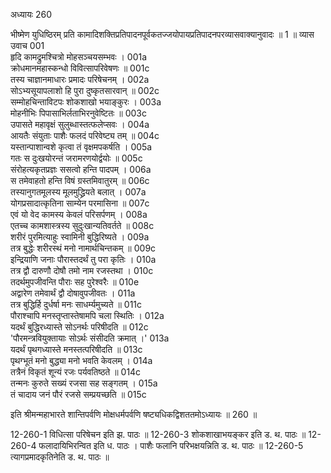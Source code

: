 अध्यायः 260

भीष्मेण युधिष्ठिरम् प्रति कामादिशक्तिप्रतिपादनपूर्वकतज्जयोपायप्रतिपादनपरव्यासवाक्यानुवादः ॥ 1 ॥
व्यास उवाच 	001  
हृदि कामद्रुमश्चित्रो मोहसञ्चयसम्भवः ।	001a  
क्रोधमानमहास्कन्धो विवित्सापरिवेषणः ॥	001c  
तस्य चाज्ञानमाधारः प्रमादः परिषेचनम् ।	002a  
सोऽभ्यसूयापलाशो हि पुरा दुष्कृतसारवान् ॥	002c  
सम्मोहचिन्ताविटपः शोकशाखो भयाङ्कुरः ।	003a  
मोहनीभिः पिपासाभिर्लताभिरनुवेष्टितः ॥	003c  
उपासते महावृक्षं सुलुब्धास्तत्फलेप्सवः ।	004a  
आयतैः संयुताः पाशैः फलदं परिवेष्ट्य तम् ॥	004c  
यस्तान्पाशान्वशे कृत्वा तं वृक्षमपकर्षति ।	005a  
गतः स दुःखयोरन्तं जरामरणयोर्द्वयोः ॥	005c  
संरोहत्यकृतप्रज्ञः ससत्वो हन्ति पादपम् ।	006a  
स तमेवाहतो हन्ति विषं ग्रस्तमिवातुरम् ॥	006c  
तस्यानुगतमूलस्य मूलमुद्ध्रियते बलात् ।	007a  
योगप्रसादात्कृतिना साम्येन परमासिना ॥	007c  
एवं यो वेद कामस्य केवलं परिसर्पणम् ।	008a  
एतच्च कामशास्त्रस्य सुदुःखान्यतिवर्तते ॥	008c  
शरीरं पुरमित्याहुः स्वामिनी बुद्धिरिष्यते ।	009a  
तत्र बुद्धेः शरीरस्थं मनो नामार्थचिन्तकम् ॥	009c  
इन्द्रियाणि जनाः पौरास्तदर्थं तु परा कृतिः ।	010a  
तत्र द्वौ दारुणौ दोषौ तमो नाम रजस्तथा ।	010c  
तदर्थमुपजीवन्ति पौराः सह पुरेश्वरैः ॥	010e  
अद्वारेण तमेवार्थं द्वौ दोषावुपजीवतः ।	011a  
तत्र बुद्धिर्हि दुर्धर्षा मनः साधर्म्यमुच्यते ॥	011c  
पौराश्चापि मनस्तृप्तास्तेषामपि चला स्थितिः ।	012a  
यदर्थं बुद्धिरध्यास्ते सोऽनर्थः परिषीदति ॥	012c  
\'पौरमन्त्रवियुक्तायाः सोऽर्थः संसीदति क्रमात् ।\'	013a  
यदर्थं पृथगध्यास्ते मनस्तत्परिषीदति ॥	013c  
पृथग्भूतं मनो बुद्ध्या मनो भवति केवलम् ।	014a  
तत्रैनं विकृतं शून्यं रजः पर्यवतिष्ठते ॥	014c  
तन्मनः कुरुते सख्यं रजसा सह सङ्गतम् ।	015a  
तं चादाय जनं पौरं रजसे सम्प्रयच्छति ॥ 	015c  

इति श्रीमन्महाभारते शान्तिपर्वणि मोक्षधर्मपर्वणि षष्ट्यधिकद्विशततमोऽध्यायः ॥ 260 ॥

12-260-1 विधित्सा परिषेचन इति झ. पाठः ॥ 12-260-3 शोकशाखाभयङ्कर इति ड. थ. पाठः ॥ 12-260-4 फलादायिभिरन्वित इति ध. पाठः । पाशैः फलानि परिभक्षयन्निति ड. थ. पाठः ॥ 12-260-5 त्यागप्रमादकृतिनेति ड. थ. पाठः ॥
